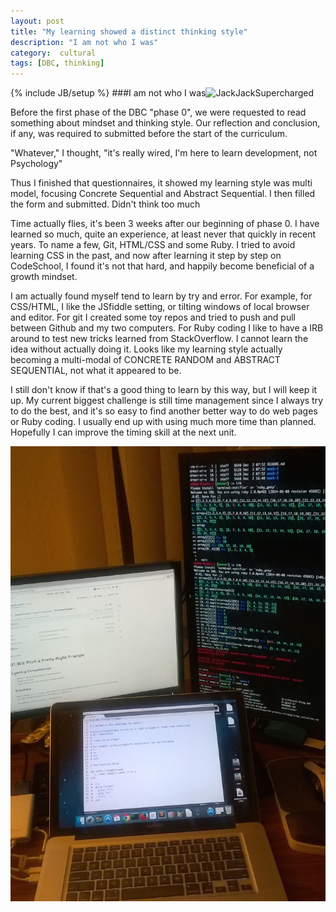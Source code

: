 ```yaml
---
layout: post
title: "My learning showed a distinct thinking style"
description: "I am not who I was"
category:  cultural
tags: [DBC, thinking]
---
```

{% include JB/setup %}
###I am not who I was<img src="/assets/imgs/c3.jpg"  alt="JackJackSupercharged" width="20%"/>
<div id="article">
  <p>Before the first phase of the DBC "phase 0", we were requested to read something about mindset and thinking style.  Our reflection and conclusion, if any, was required to submitted before the start of the curriculum.</p>
  <p>"Whatever," I thought, "it's really wired, I'm here to learn development, not Psychology"</p>
  <p>Thus I finished that questionnaires, it showed my learning style was multi model, focusing Concrete Sequential and Abstract Sequential.  I then filled the form and submitted. Didn't think too much</p>
  <p>Time actually flies, it's been 3 weeks after our beginning of phase 0.  I have learned so much, quite an experience, at least never that quickly in recent years.  To name a few, Git, HTML/CSS and some Ruby. I  tried to avoid learning CSS in the past, and now after learning it step by step on CodeSchool, I found it's not that hard, and happily become beneficial of a growth mindset.</p>

<p>I am actually found myself tend to learn by try and error. For example, for CSS/HTML, I like the JSfiddle setting, or tilting windows of local browser and editor. For git I created some toy repos and tried to push and pull between Github and my two computers. For Ruby coding I like to have a IRB around to test new tricks learned from StackOverflow.  I cannot learn the idea without actually doing it.  Looks like my learning style actually becoming a multi-modal of CONCRETE RANDOM and ABSTRACT SEQUENTIAL, not what it appeared to be.</p>
<p>I still don't know if that's a good thing to learn by this way, but I will keep it up. My current biggest challenge is still time management since I always try to do the best, and it's so easy to find another better way to do web pages or Ruby coding. I usually end up with using much more time than planned. Hopefully I can improve the timing skill at the next unit.</p>

<img src="/assets/imgs/ex_monitors.jpg" alt="externalMonitors" />
</div>